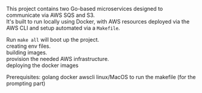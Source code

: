 This project contains two Go-based microservices designed to communicate via AWS SQS and S3. \
It's built to run locally using Docker, with AWS resources deployed via the AWS CLI and setup automated via a `Makefile`.


Run `make all` will boot up the project. \
creating env files. \
building images. \
provision the needed AWS infrastructure. \
deploying the docker images


Prerequisites:
golang
docker
awscli
linux/MacOS to run the makefile (for the prompting part)

